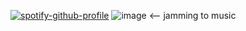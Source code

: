 
[![spotify-github-profile](https://spotify-github-profile.kittinanx.com/api/view?uid=31h5a3tt6arrgfjclzd6flhbuary&cover_image=true&theme=default&show_offline=false&background_color=121212&interchange=false&bar_color=f4a4c0)](https://spotify-github-profile.kittinanx.com/api/view?uid=31h5a3tt6arrgfjclzd6flhbuary&redirect=true) ![image](https://github.com/user-attachments/assets/be45d4c3-54ca-4abb-98cf-b54aae0f4fa3) <-- jamming to music

